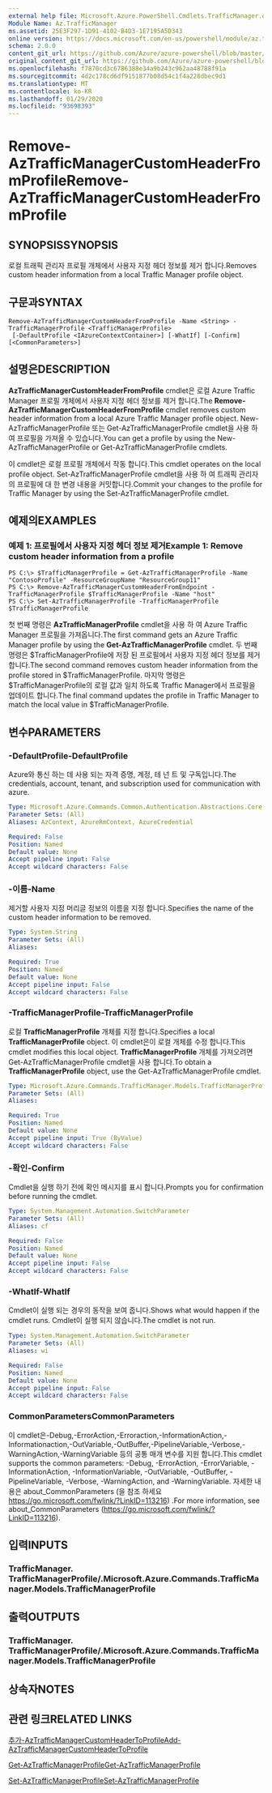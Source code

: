 ```yaml
---
external help file: Microsoft.Azure.PowerShell.Cmdlets.TrafficManager.dll-Help.xml
Module Name: Az.TrafficManager
ms.assetid: 25E3F297-1D91-4102-B4D3-1E7195A5D343
online version: https://docs.microsoft.com/en-us/powershell/module/az.trafficmanager/remove-aztrafficmanagercustomheaderfromprofile
schema: 2.0.0
content_git_url: https://github.com/Azure/azure-powershell/blob/master/src/TrafficManager/TrafficManager/help/Remove-AzTrafficManagerCustomHeaderFromProfile.md
original_content_git_url: https://github.com/Azure/azure-powershell/blob/master/src/TrafficManager/TrafficManager/help/Remove-AzTrafficManagerCustomHeaderFromProfile.md
ms.openlocfilehash: f7870cd3c6786388e34a9b243c962aa48788f91a
ms.sourcegitcommit: 4d2c178cd6df9151877b08d54c1f4a228dbec9d1
ms.translationtype: MT
ms.contentlocale: ko-KR
ms.lasthandoff: 01/29/2020
ms.locfileid: "93698393"
---
```

# <span data-ttu-id="b4ff1-101">Remove-AzTrafficManagerCustomHeaderFromProfile</span><span class="sxs-lookup"><span data-stu-id="b4ff1-101">Remove-AzTrafficManagerCustomHeaderFromProfile</span></span>

## <span data-ttu-id="b4ff1-102">SYNOPSIS</span><span class="sxs-lookup"><span data-stu-id="b4ff1-102">SYNOPSIS</span></span>
<span data-ttu-id="b4ff1-103">로컬 트래픽 관리자 프로필 개체에서 사용자 지정 헤더 정보를 제거 합니다.</span><span class="sxs-lookup"><span data-stu-id="b4ff1-103">Removes custom header information from a local Traffic Manager profile object.</span></span>

## <span data-ttu-id="b4ff1-104">구문과</span><span class="sxs-lookup"><span data-stu-id="b4ff1-104">SYNTAX</span></span>

```
Remove-AzTrafficManagerCustomHeaderFromProfile -Name <String> -TrafficManagerProfile <TrafficManagerProfile>
 [-DefaultProfile <IAzureContextContainer>] [-WhatIf] [-Confirm] [<CommonParameters>]
```

## <span data-ttu-id="b4ff1-105">설명은</span><span class="sxs-lookup"><span data-stu-id="b4ff1-105">DESCRIPTION</span></span>
<span data-ttu-id="b4ff1-106">**AzTrafficManagerCustomHeaderFromProfile** cmdlet은 로컬 Azure Traffic Manager 프로필 개체에서 사용자 지정 헤더 정보를 제거 합니다.</span><span class="sxs-lookup"><span data-stu-id="b4ff1-106">The **Remove-AzTrafficManagerCustomHeaderFromProfile** cmdlet removes custom header information from a local Azure Traffic Manager profile object.</span></span>
<span data-ttu-id="b4ff1-107">New-AzTrafficManagerProfile 또는 Get-AzTrafficManagerProfile cmdlet을 사용 하 여 프로필을 가져올 수 있습니다.</span><span class="sxs-lookup"><span data-stu-id="b4ff1-107">You can get a profile by using the New-AzTrafficManagerProfile or Get-AzTrafficManagerProfile cmdlets.</span></span>

<span data-ttu-id="b4ff1-108">이 cmdlet은 로컬 프로필 개체에서 작동 합니다.</span><span class="sxs-lookup"><span data-stu-id="b4ff1-108">This cmdlet operates on the local profile object.</span></span>
<span data-ttu-id="b4ff1-109">Set-AzTrafficManagerProfile cmdlet을 사용 하 여 트래픽 관리자의 프로필에 대 한 변경 내용을 커밋합니다.</span><span class="sxs-lookup"><span data-stu-id="b4ff1-109">Commit your changes to the profile for Traffic Manager by using the Set-AzTrafficManagerProfile cmdlet.</span></span>

## <span data-ttu-id="b4ff1-110">예제의</span><span class="sxs-lookup"><span data-stu-id="b4ff1-110">EXAMPLES</span></span>

### <span data-ttu-id="b4ff1-111">예제 1: 프로필에서 사용자 지정 헤더 정보 제거</span><span class="sxs-lookup"><span data-stu-id="b4ff1-111">Example 1: Remove custom header information from a profile</span></span>
```
PS C:\> $TrafficManagerProfile = Get-AzTrafficManagerProfile -Name "ContosoProfile" -ResourceGroupName "ResourceGroup11"
PS C:\> Remove-AzTrafficManagerCustomHeaderFromEndpoint -TrafficManagerProfile $TrafficManagerProfile -Name "host"
PS C:\> Set-AzTrafficManagerProfile -TrafficManagerProfile $TrafficManagerProfile
```

<span data-ttu-id="b4ff1-112">첫 번째 명령은 **AzTrafficManagerProfile** cmdlet을 사용 하 여 Azure Traffic Manager 프로필을 가져옵니다.</span><span class="sxs-lookup"><span data-stu-id="b4ff1-112">The first command gets an Azure Traffic Manager profile by using the **Get-AzTrafficManagerProfile** cmdlet.</span></span>
<span data-ttu-id="b4ff1-113">두 번째 명령은 $TrafficManagerProfile에 저장 된 프로필에서 사용자 지정 헤더 정보를 제거 합니다.</span><span class="sxs-lookup"><span data-stu-id="b4ff1-113">The second command removes custom header information from the profile stored in $TrafficManagerProfile.</span></span>
<span data-ttu-id="b4ff1-114">마지막 명령은 $TrafficManagerProfile의 로컬 값과 일치 하도록 Traffic Manager에서 프로필을 업데이트 합니다.</span><span class="sxs-lookup"><span data-stu-id="b4ff1-114">The final command updates the profile in Traffic Manager to match the local value in $TrafficManagerProfile.</span></span>

## <span data-ttu-id="b4ff1-115">변수</span><span class="sxs-lookup"><span data-stu-id="b4ff1-115">PARAMETERS</span></span>

### <span data-ttu-id="b4ff1-116">-DefaultProfile</span><span class="sxs-lookup"><span data-stu-id="b4ff1-116">-DefaultProfile</span></span>
<span data-ttu-id="b4ff1-117">Azure와 통신 하는 데 사용 되는 자격 증명, 계정, 테 넌 트 및 구독입니다.</span><span class="sxs-lookup"><span data-stu-id="b4ff1-117">The credentials, account, tenant, and subscription used for communication with azure.</span></span>

```yaml
Type: Microsoft.Azure.Commands.Common.Authentication.Abstractions.Core.IAzureContextContainer
Parameter Sets: (All)
Aliases: AzContext, AzureRmContext, AzureCredential

Required: False
Position: Named
Default value: None
Accept pipeline input: False
Accept wildcard characters: False
```

### <span data-ttu-id="b4ff1-118">-이름</span><span class="sxs-lookup"><span data-stu-id="b4ff1-118">-Name</span></span>
<span data-ttu-id="b4ff1-119">제거할 사용자 지정 머리글 정보의 이름을 지정 합니다.</span><span class="sxs-lookup"><span data-stu-id="b4ff1-119">Specifies the name of the custom header information to be removed.</span></span>

```yaml
Type: System.String
Parameter Sets: (All)
Aliases:

Required: True
Position: Named
Default value: None
Accept pipeline input: False
Accept wildcard characters: False
```

### <span data-ttu-id="b4ff1-120">-TrafficManagerProfile</span><span class="sxs-lookup"><span data-stu-id="b4ff1-120">-TrafficManagerProfile</span></span>
<span data-ttu-id="b4ff1-121">로컬 **TrafficManagerProfile** 개체를 지정 합니다.</span><span class="sxs-lookup"><span data-stu-id="b4ff1-121">Specifies a local **TrafficManagerProfile** object.</span></span>
<span data-ttu-id="b4ff1-122">이 cmdlet은이 로컬 개체를 수정 합니다.</span><span class="sxs-lookup"><span data-stu-id="b4ff1-122">This cmdlet modifies this local object.</span></span>
<span data-ttu-id="b4ff1-123">**TrafficManagerProfile** 개체를 가져오려면 Get-AzTrafficManagerProfile cmdlet을 사용 합니다.</span><span class="sxs-lookup"><span data-stu-id="b4ff1-123">To obtain a **TrafficManagerProfile** object, use the Get-AzTrafficManagerProfile cmdlet.</span></span>

```yaml
Type: Microsoft.Azure.Commands.TrafficManager.Models.TrafficManagerProfile
Parameter Sets: (All)
Aliases:

Required: True
Position: Named
Default value: None
Accept pipeline input: True (ByValue)
Accept wildcard characters: False
```

### <span data-ttu-id="b4ff1-124">-확인</span><span class="sxs-lookup"><span data-stu-id="b4ff1-124">-Confirm</span></span>
<span data-ttu-id="b4ff1-125">Cmdlet을 실행 하기 전에 확인 메시지를 표시 합니다.</span><span class="sxs-lookup"><span data-stu-id="b4ff1-125">Prompts you for confirmation before running the cmdlet.</span></span>

```yaml
Type: System.Management.Automation.SwitchParameter
Parameter Sets: (All)
Aliases: cf

Required: False
Position: Named
Default value: None
Accept pipeline input: False
Accept wildcard characters: False
```

### <span data-ttu-id="b4ff1-126">-WhatIf</span><span class="sxs-lookup"><span data-stu-id="b4ff1-126">-WhatIf</span></span>
<span data-ttu-id="b4ff1-127">Cmdlet이 실행 되는 경우의 동작을 보여 줍니다.</span><span class="sxs-lookup"><span data-stu-id="b4ff1-127">Shows what would happen if the cmdlet runs.</span></span> <span data-ttu-id="b4ff1-128">Cmdlet이 실행 되지 않습니다.</span><span class="sxs-lookup"><span data-stu-id="b4ff1-128">The cmdlet is not run.</span></span>

```yaml
Type: System.Management.Automation.SwitchParameter
Parameter Sets: (All)
Aliases: wi

Required: False
Position: Named
Default value: None
Accept pipeline input: False
Accept wildcard characters: False
```

### <span data-ttu-id="b4ff1-129">CommonParameters</span><span class="sxs-lookup"><span data-stu-id="b4ff1-129">CommonParameters</span></span>
<span data-ttu-id="b4ff1-130">이 cmdlet은-Debug,-ErrorAction,-Erroraction,-InformationAction,-Informationaction,-OutVariable,-OutBuffer,-PipelineVariable,-Verbose,-WarningAction,-WarningVariable 등의 공통 매개 변수를 지원 합니다.</span><span class="sxs-lookup"><span data-stu-id="b4ff1-130">This cmdlet supports the common parameters: -Debug, -ErrorAction, -ErrorVariable, -InformationAction, -InformationVariable, -OutVariable, -OutBuffer, -PipelineVariable, -Verbose, -WarningAction, and -WarningVariable.</span></span> <span data-ttu-id="b4ff1-131">자세한 내용은 about_CommonParameters (을 참조 하세요 https://go.microsoft.com/fwlink/?LinkID=113216) .</span><span class="sxs-lookup"><span data-stu-id="b4ff1-131">For more information, see about_CommonParameters (https://go.microsoft.com/fwlink/?LinkID=113216).</span></span>

## <span data-ttu-id="b4ff1-132">입력</span><span class="sxs-lookup"><span data-stu-id="b4ff1-132">INPUTS</span></span>

### <span data-ttu-id="b4ff1-133">TrafficManager. TrafficManagerProfile/.</span><span class="sxs-lookup"><span data-stu-id="b4ff1-133">Microsoft.Azure.Commands.TrafficManager.Models.TrafficManagerProfile</span></span>

## <span data-ttu-id="b4ff1-134">출력</span><span class="sxs-lookup"><span data-stu-id="b4ff1-134">OUTPUTS</span></span>

### <span data-ttu-id="b4ff1-135">TrafficManager. TrafficManagerProfile/.</span><span class="sxs-lookup"><span data-stu-id="b4ff1-135">Microsoft.Azure.Commands.TrafficManager.Models.TrafficManagerProfile</span></span>

## <span data-ttu-id="b4ff1-136">상속자</span><span class="sxs-lookup"><span data-stu-id="b4ff1-136">NOTES</span></span>

## <span data-ttu-id="b4ff1-137">관련 링크</span><span class="sxs-lookup"><span data-stu-id="b4ff1-137">RELATED LINKS</span></span>

[<span data-ttu-id="b4ff1-138">추가-AzTrafficManagerCustomHeaderToProfile</span><span class="sxs-lookup"><span data-stu-id="b4ff1-138">Add-AzTrafficManagerCustomHeaderToProfile</span></span>](./Add-AzTrafficManagerCustomHeaderToProfile.md)

[<span data-ttu-id="b4ff1-139">Get-AzTrafficManagerProfile</span><span class="sxs-lookup"><span data-stu-id="b4ff1-139">Get-AzTrafficManagerProfile</span></span>](./Get-AzTrafficManagerProfile.md)

[<span data-ttu-id="b4ff1-140">Set-AzTrafficManagerProfile</span><span class="sxs-lookup"><span data-stu-id="b4ff1-140">Set-AzTrafficManagerProfile</span></span>](./Set-AzTrafficManagerProfile.md)
